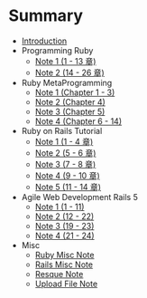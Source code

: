 # Summary

* [Introduction](README.md)
* Programming Ruby
    * [Note 1 (1 - 13 章)](./notes/programming-ruby/note-1.md)
    * [Note 2 (14 - 26 章)](./notes/programming-ruby/note-2.md)
* Ruby MetaProgramming
    * [Note 1 (Chapter 1 - 3)](./notes/ruby-metaprogramming/note-1.md)
    * [Note 2 (Chapter 4)](./notes/ruby-metaprogramming/note-2.md)
    * [Note 3 (Chapter 5)](./notes/ruby-metaprogramming/note-3.md)
    * [Note 4 (Chapter 6 - 14)](./notes/ruby-metaprogramming/note-4.md)
* Ruby on Rails Tutorial
    * [Note 1 (1 - 4 章)](./notes/ruby-on-rails-tutorial/note-1.md)
    * [Note 2 (5 - 6 章)](./notes/ruby-on-rails-tutorial/note-2.md)
    * [Note 3 (7 - 8 章)](./notes/ruby-on-rails-tutorial/note-3.md)
    * [Note 4 (9 - 10 章)](./notes/ruby-on-rails-tutorial/note-4.md)
    * [Note 5 (11 - 14 章)](./notes/ruby-on-rails-tutorial/note-5.md)
* Agile Web Development Rails 5
    * [Note 1 (1 - 11)](./notes/agile-web-development-rails-5/note-1.md)
    * [Note 2 (12 - 22)](./notes/agile-web-development-rails-5/note-2.md)
    * [Note 3 (19 - 23)](./notes/agile-web-development-rails-5/note-3.md)
    * [Note 4 (21 - 24)](./notes/agile-web-development-rails-5/note-4.md)
* Misc
    * [Ruby Misc Note](./notes/ruby-misc-note.md)
    * [Rails Misc Note](./notes/rails-misc-note.md)
    * [Resque Note](./notes/resque-note.md)
    * [Upload File Note](./notes/upload-file-note.md)
